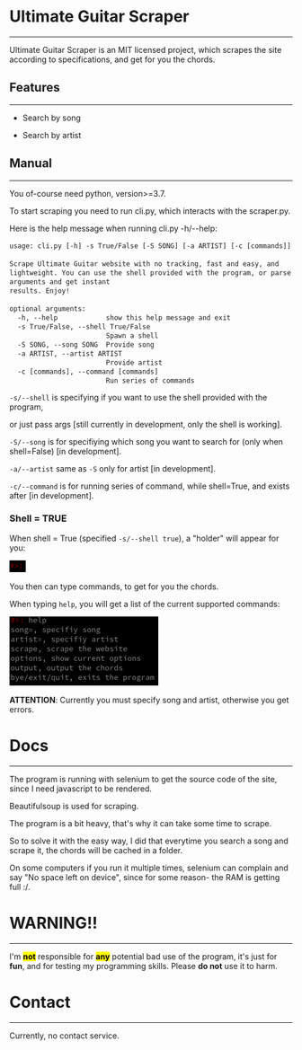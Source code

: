 # **Ultimate Guitar Scraper**

---

Ultimate Guitar Scraper is an MIT licensed project, which scrapes the site according to specifications, and get for you the chords.



## Features

---

- Search by song

- Search by artist
  
  

## Manual

---

You of-course need python, version>=3.7.

To start scraping you need to run cli.py, which interacts with the scraper.py.

Here is the help message when running cli.py -h/--help:

```
usage: cli.py [-h] -s True/False [-S SONG] [-a ARTIST] [-c [commands]]

Scrape Ultimate Guitar website with no tracking, fast and easy, and lightweight. You can use the shell provided with the program, or parse arguments and get instant
results. Enjoy!

optional arguments:
  -h, --help            show this help message and exit
  -s True/False, --shell True/False
                        Spawn a shell
  -S SONG, --song SONG  Provide song
  -a ARTIST, --artist ARTIST
                        Provide artist
  -c [commands], --command [commands]
                        Run series of commands
```

`-s/--shell` is specifying if you want to use the shell provided with the program,

or just pass args [still currently in development, only the shell is working].

`-S/--song` is for specifiying which song you want to search for (only when shell=False) [in development]. 

`-a/--artist` same as `-S` only for artist [in development].

`-c/--command` is for running series of command, while shell=True, and exists after [in development].

### Shell = TRUE

When shell = True (specified `-s/--shell true`), a "holder" will appear for you:

![holder.png](assets/holder.png)

You then can type commands, to get for you the chords.

When typing `help`, you will get a list of the current supported commands:

![help_msg.png](assets/help_msg.png)

**ATTENTION**: Currently you must specify song and artist, otherwise you get errors.



# Docs

---

The program is running with selenium to get the source code of the site, since I need javascript to be rendered.

Beautifulsoup is used for scraping.

The program is a bit heavy, that's why it can take some time to scrape.

So to solve it with the easy way, I did that everytime you search a song and scrape it, the chords will be cached in a folder.

On some computers if you run it multiple times, selenium can complain and say "No space left on device", since for some reason- the RAM is getting full :/.



# WARNING!!

---

I'm **<mark>not</mark>** responsible for **<mark>any</mark>** potential bad use of the program, it's just for **fun**, and for testing my programming skills. Please **do not** use it to harm.

# Contact

---

Currently, no contact service.
